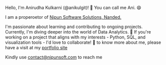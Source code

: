 Hello, I'm Anirudha Kulkarni (@anikulgit)! 👋
You can call me Ani. 😄

I am a properoetor of [Nipun Software Solutions, Nanded.](https://site.nipunsoft.com/)

I'm passionate about learning and contributing to ongoing projects. Currently, I'm diving deeper into the world of Data Analytics. 🌱
If you're working on a project that aligns with my interests - Python, SQL, and visualization tools - I'd love to collaborate! 💞️
to know more about me, please have a visit at my [portfolio site](https://ani.nipunsoft.com/)

Kindly use contact@nipunsoft.com to reach me 
